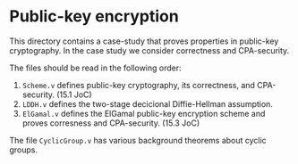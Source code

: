 # Public-key encryption
This directory contains a case-study that proves properties in public-key cryptography.
In the case study we consider correctness and CPA-security.

The files should be read in the following order:
1. `Scheme.v` defines public-key cryptography, its correctness, and CPA-security. (15.1 JoC)
2. `LDDH.v` defines the two-stage decicional Diffie-Hellman assumption.
3. `ElGamal.v` defines the ElGamal public-key encryption scheme and proves corresness and CPA-security. (15.3 JoC)

The file `CyclicGroup.v` has various background theorems about cyclic groups.
